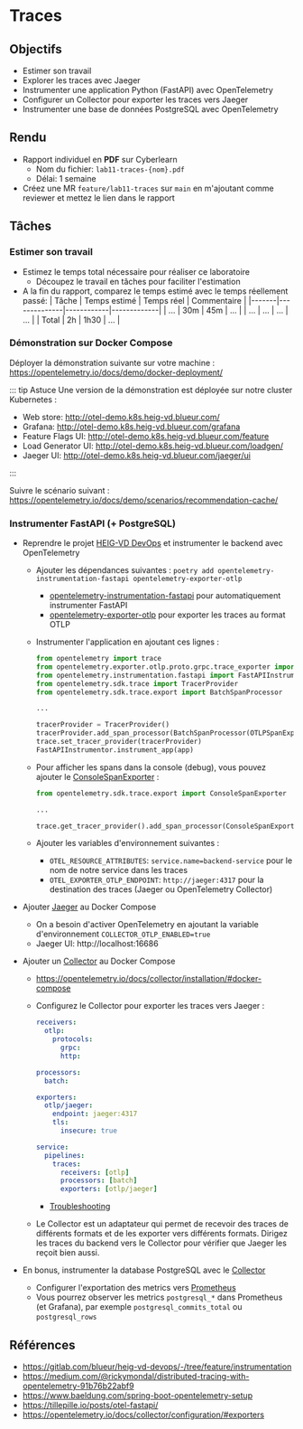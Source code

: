 # Traces

## Objectifs

- Estimer son travail
- Explorer les traces avec Jaeger
- Instrumenter une application Python (FastAPI) avec OpenTelemetry
- Configurer un Collector pour exporter les traces vers Jaeger
- Instrumenter une base de données PostgreSQL avec OpenTelemetry

## Rendu

- Rapport individuel en **PDF** sur Cyberlearn
  - Nom du fichier: `lab11-traces-{nom}.pdf`
  - Délai: 1 semaine
- Créez une MR `feature/lab11-traces` sur `main` en m'ajoutant comme reviewer et mettez le lien dans le rapport

## Tâches

### Estimer son travail

- Estimez le temps total nécessaire pour réaliser ce laboratoire
  - Découpez le travail en tâches pour faciliter l'estimation
- A la fin du rapport, comparez le temps estimé avec le temps réellement passé:
  | Tâche | Temps estimé | Temps réel | Commentaire |
  |-------|--------------|------------|-------------|
  | ... | 30m | 45m | ... |
  | ... | ... | ... | ... |
  | Total | 2h | 1h30 | ... |

### Démonstration sur Docker Compose

Déployer la démonstration suivante sur votre machine : https://opentelemetry.io/docs/demo/docker-deployment/

::: tip Astuce
Une version de la démonstration est déployée sur notre cluster Kubernetes :

- Web store: http://otel-demo.k8s.heig-vd.blueur.com/
- Grafana: http://otel-demo.k8s.heig-vd.blueur.com/grafana
- Feature Flags UI: http://otel-demo.k8s.heig-vd.blueur.com/feature
- Load Generator UI: http://otel-demo.k8s.heig-vd.blueur.com/loadgen/
- Jaeger UI: http://otel-demo.k8s.heig-vd.blueur.com/jaeger/ui

:::

Suivre le scénario suivant : https://opentelemetry.io/docs/demo/scenarios/recommendation-cache/

### Instrumenter FastAPI (+ PostgreSQL)

- Reprendre le projet [HEIG-VD DevOps](https://gitlab.com/blueur/heig-vd-devops) et instrumenter le backend avec OpenTelemetry

  - Ajouter les dépendances suivantes : `poetry add opentelemetry-instrumentation-fastapi opentelemetry-exporter-otlp`
    - [opentelemetry-instrumentation-fastapi](https://opentelemetry-python-contrib.readthedocs.io/en/latest/instrumentation/fastapi/fastapi.html) pour automatiquement instrumenter FastAPI
    - [opentelemetry-exporter-otlp](https://opentelemetry-python.readthedocs.io/en/latest/exporter/otlp/otlp.html) pour exporter les traces au format OTLP
  - Instrumenter l'application en ajoutant ces lignes :

    ```python
    from opentelemetry import trace
    from opentelemetry.exporter.otlp.proto.grpc.trace_exporter import OTLPSpanExporter
    from opentelemetry.instrumentation.fastapi import FastAPIInstrumentor
    from opentelemetry.sdk.trace import TracerProvider
    from opentelemetry.sdk.trace.export import BatchSpanProcessor

    ...

    tracerProvider = TracerProvider()
    tracerProvider.add_span_processor(BatchSpanProcessor(OTLPSpanExporter()))
    trace.set_tracer_provider(tracerProvider)
    FastAPIInstrumentor.instrument_app(app)
    ```

  - Pour afficher les spans dans la console (debug), vous pouvez ajouter le [ConsoleSpanExporter](https://opentelemetry-python.readthedocs.io/en/latest/sdk/trace.export.html#opentelemetry.sdk.trace.export.ConsoleSpanExporter) :

    ```python
    from opentelemetry.sdk.trace.export import ConsoleSpanExporter

    ...

    trace.get_tracer_provider().add_span_processor(ConsoleSpanExporter())
    ```

  - Ajouter les variables d'environnement suivantes :
    - `OTEL_RESOURCE_ATTRIBUTES`: `service.name=backend-service` pour le nom de notre service dans les traces
    - `OTEL_EXPORTER_OTLP_ENDPOINT`: `http://jaeger:4317` pour la destination des traces (Jaeger ou OpenTelemetry Collector)

- Ajouter [Jaeger](https://www.jaegertracing.io/docs/1.52/deployment/#all-in-one) au Docker Compose
  - On a besoin d'activer OpenTelemetry en ajoutant la variable d'environnement `COLLECTOR_OTLP_ENABLED=true`
  - Jaeger UI: http://localhost:16686
- Ajouter un [Collector](https://opentelemetry.io/docs/collector/) au Docker Compose

  - https://opentelemetry.io/docs/collector/installation/#docker-compose
  - Configurez le Collector pour exporter les traces vers Jaeger :

    ```yaml
    receivers:
      otlp:
        protocols:
          grpc:
          http:

    processors:
      batch:

    exporters:
      otlp/jaeger:
        endpoint: jaeger:4317
        tls:
          insecure: true

    service:
      pipelines:
        traces:
          receivers: [otlp]
          processors: [batch]
          exporters: [otlp/jaeger]
    ```

    - [Troubleshooting](https://opentelemetry.io/docs/collector/troubleshooting/)

  - Le Collector est un adaptateur qui permet de recevoir des traces de différents formats et de les exporter vers différents formats. Dirigez les traces du backend vers le Collector pour vérifier que Jaeger les reçoit bien aussi.

- En bonus, instrumenter la database PostgreSQL avec le [Collector](https://github.com/open-telemetry/opentelemetry-collector-contrib/blob/main/receiver/postgresqlreceiver/README.md)
  - Configurer l'exportation des metrics vers [Prometheus](https://github.com/open-telemetry/opentelemetry-collector-contrib/tree/main/exporter/prometheusexporter)
  - Vous pourrez observer les metrics `postgresql_*` dans Prometheus (et Grafana), par exemple `postgresql_commits_total` ou `postgresql_rows`

## Références

- https://gitlab.com/blueur/heig-vd-devops/-/tree/feature/instrumentation
- https://medium.com/@rickymondal/distributed-tracing-with-opentelemetry-91b76b22abf9
- https://www.baeldung.com/spring-boot-opentelemetry-setup
- https://tillepille.io/posts/otel-fastapi/
- https://opentelemetry.io/docs/collector/configuration/#exporters
